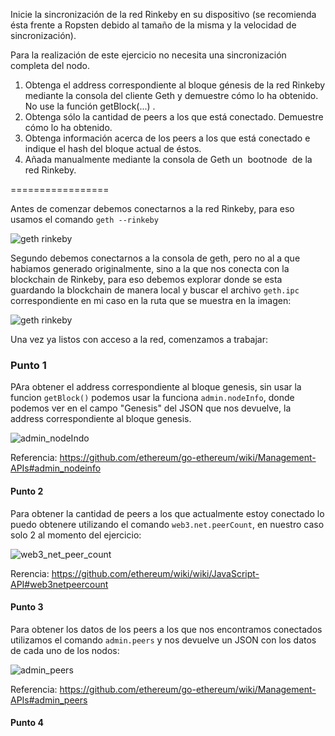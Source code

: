 




Inicie la sincronización de la red Rinkeby en su dispositivo (se recomienda ésta frente a Ropsten debido al tamaño de la misma y la velocidad de sincronización).

Para la realización de este ejercicio no necesita una sincronización completa del nodo.

1. Obtenga el address correspondiente al bloque génesis de la red Rinkeby mediante
la consola del cliente Geth y demuestre cómo lo ha obtenido. No use la función
getBlock(...)​ .
2. Obtenga sólo la cantidad de peers a los que está conectado. Demuestre cómo lo
ha obtenido.
3. Obtenga información acerca de los peers a los que está conectado e indique el
hash del bloque actual de éstos.
4. Añada manualmente mediante la consola de Geth un ​ bootnode ​ de la red Rinkeby.


=================

Antes de comenzar debemos conectarnos a la red Rinkeby, para eso usamos el comando `geth --rinkeby`

![geth rinkeby](https://github.com/egabete/DYD1/blob/master/Ejercicio_2/img/geth_rinkeby.png)

Segundo debemos conectarnos a la consola de geth, pero no al a que habiamos generado originalmente, sino a la que nos conecta con la blockchain de Rinkeby, para eso debemos explorar donde se esta guardando la blockchain de manera local y buscar el archivo `geth.ipc` correspondiente en mi caso en la ruta que se muestra en la imagen:

![geth rinkeby](https://github.com/egabete/DYD1/blob/master/Ejercicio_2/img/geth_ipc_rinkeby.png)

Una vez ya listos con acceso a la red, comenzamos a trabajar:

### Punto 1

PAra obtener el address correspondiente al bloque genesis, sin usar la funcion `getBlock()` podemos usar la funciona `admin.nodeInfo`, donde podemos ver en el campo "Genesis" del JSON que nos devuelve, la address correspondiente al bloque genesis.

![admin_nodeIndo](https://github.com/egabete/DYD1/blob/master/Ejercicio_2/img/admin_nodeInfo.png)

Referencia: https://github.com/ethereum/go-ethereum/wiki/Management-APIs#admin_nodeinfo

#### Punto 2

Para obtener la cantidad de peers a los que actualmente estoy conectado lo puedo obtenere utilizando el comando `web3.net.peerCount`, en nuestro caso solo 2 al momento del ejercicio: 

![web3_net_peer_count](https://github.com/egabete/DYD1/blob/master/Ejercicio_2/img/web3_net_peer_count.png)

Rerencia: https://github.com/ethereum/wiki/wiki/JavaScript-API#web3netpeercount

#### Punto 3

Para obtener los datos de los peers a los que nos encontramos conectados utilizamos el comando `admin.peers` y nos devuelve un JSON con los datos de cada uno de los nodos:

![admin_peers](https://github.com/egabete/DYD1/blob/master/Ejercicio_2/img/admin_peers.png)

Referencia: https://github.com/ethereum/go-ethereum/wiki/Management-APIs#admin_peers

#### Punto 4


